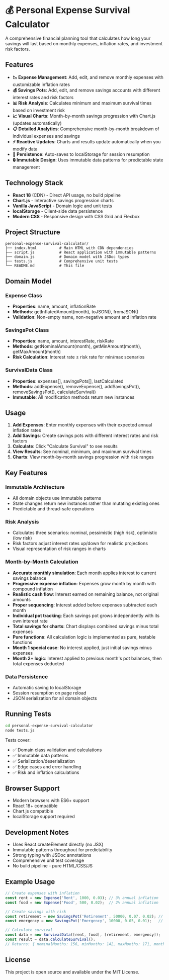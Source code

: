 # 💰 Personal Expense Survival Calculator

A comprehensive financial planning tool that calculates how long your savings will last based on monthly expenses, inflation rates, and investment risk factors.

## Features

- **📉 Expense Management**: Add, edit, and remove monthly expenses with customizable inflation rates
- **💰 Savings Pots**: Add, edit, and remove savings accounts with different interest rates and risk factors
- **📊 Risk Analysis**: Calculates minimum and maximum survival times based on investment risk
- **📈 Visual Charts**: Month-by-month savings progression with Chart.js (updates automatically)
- **📋 Detailed Analytics**: Comprehensive month-by-month breakdown of individual expenses and savings
- **⚡ Reactive Updates**: Charts and results update automatically when you modify data
- **💾 Persistence**: Auto-saves to localStorage for session resumption
- **🔒 Immutable Design**: Uses immutable data patterns for predictable state management

## Technology Stack

- **React 18** (CDN) - Direct API usage, no build pipeline
- **Chart.js** - Interactive savings progression charts
- **Vanilla JavaScript** - Domain logic and unit tests
- **localStorage** - Client-side data persistence
- **Modern CSS** - Responsive design with CSS Grid and Flexbox

## Project Structure

```
personal-expense-survival-calculator/
├── index.html          # Main HTML with CDN dependencies
├── script.js           # React application with immutable patterns
├── domain.js           # Domain model with JSDoc types
├── tests.js            # Comprehensive unit tests
└── README.md           # This file
```

## Domain Model

### Expense Class
- **Properties**: name, amount, inflationRate
- **Methods**: getInflatedAmount(month), toJSON(), fromJSON()
- **Validation**: Non-empty name, non-negative amount and inflation rate

### SavingsPot Class
- **Properties**: name, amount, interestRate, riskRate
- **Methods**: getNominalAmount(month), getMinAmount(month), getMaxAmount(month)
- **Risk Calculation**: Interest rate ± risk rate for min/max scenarios

### SurvivalData Class
- **Properties**: expenses[], savingsPots[], lastCalculated
- **Methods**: addExpense(), removeExpense(), addSavingsPot(), removeSavingsPot(), calculateSurvival()
- **Immutable**: All modification methods return new instances

## Usage

1. **Add Expenses**: Enter monthly expenses with their expected annual inflation rates
2. **Add Savings**: Create savings pots with different interest rates and risk factors
3. **Calculate**: Click "Calculate Survival" to see results
4. **View Results**: See nominal, minimum, and maximum survival times
5. **Charts**: View month-by-month savings progression with risk ranges

## Key Features

### Immutable Architecture
- All domain objects use immutable patterns
- State changes return new instances rather than mutating existing ones
- Predictable and thread-safe operations

### Risk Analysis
- Calculates three scenarios: nominal, pessimistic (high risk), optimistic (low risk)
- Risk factors adjust interest rates up/down for realistic projections
- Visual representation of risk ranges in charts

### Month-by-Month Calculation
- **Accurate monthly simulation**: Each month applies interest to current savings balance
- **Progressive expense inflation**: Expenses grow month by month with compound inflation
- **Realistic cash flow**: Interest earned on remaining balance, not original amounts
- **Proper sequencing**: Interest added before expenses subtracted each month
- **Individual pot tracking**: Each savings pot grows independently with its own interest rate
- **Total savings for charts**: Chart displays combined savings minus total expenses
- **Pure functions**: All calculation logic is implemented as pure, testable functions
- **Month 1 special case**: No interest applied, just initial savings minus expenses
- **Month 2+ logic**: Interest applied to previous month's pot balances, then total expenses deducted

### Data Persistence
- Automatic saving to localStorage
- Session resumption on page reload
- JSON serialization for all domain objects

## Running Tests

```bash
cd personal-expense-survival-calculator
node tests.js
```

Tests cover:
- ✅ Domain class validation and calculations
- ✅ Immutable data patterns
- ✅ Serialization/deserialization
- ✅ Edge cases and error handling
- ✅ Risk and inflation calculations

## Browser Support

- Modern browsers with ES6+ support
- React 18+ compatible
- Chart.js compatible
- localStorage support required

## Development Notes

- Uses React.createElement directly (no JSX)
- Immutable patterns throughout for predictability
- Strong typing with JSDoc annotations
- Comprehensive unit test coverage
- No build pipeline - pure HTML/CSS/JS

## Example Usage

```javascript
// Create expenses with inflation
const rent = new Expense('Rent', 1000, 0.03); // 3% annual inflation
const food = new Expense('Food', 500, 0.02);  // 2% annual inflation

// Create savings with risk
const retirement = new SavingsPot('Retirement', 50000, 0.07, 0.02); // 7% return, 2% risk
const emergency = new SavingsPot('Emergency', 10000, 0.05, 0.01);   // 5% return, 1% risk

// Calculate survival
const data = new SurvivalData([rent, food], [retirement, emergency]);
const result = data.calculateSurvival();
// Returns: { nominalMonths: 156, minMonths: 142, maxMonths: 171, monthlyProgression: [...] }
```

## License

This project is open source and available under the MIT License.
